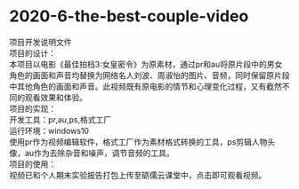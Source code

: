 # 2020-6-the-best-couple-video
项目开发说明文件  
项目的设计：  
本项目以电影《最佳拍档3:女皇密令》为原素材，通过pr和au将原片段中的男女角色的画面和声音均替换为网络名人刘波、周淑怡的图片、音频，同时保留原片段中其他角色的画面和声音。此视频既有原电影的情节和心理变化过程，又有截然不同的观看效果和体验。  
项目的实现：  
开发工具：pr,au,ps,格式工厂  
运行环境：windows10  
使用pr作为视频编辑软件，格式工厂作为素材格式转换的工具，ps剪辑人物头像，au作为去除杂音和噪声，调节音频的工具。  
项目的使用：  
视频已和个人期末实验报告打包上传至砺儒云课堂中，点击即可观看视频。  
